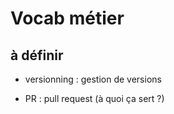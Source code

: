 # Vocab métier 

## à définir 

- versionning : gestion de versions

- PR : pull request (à quoi ça sert ?)
